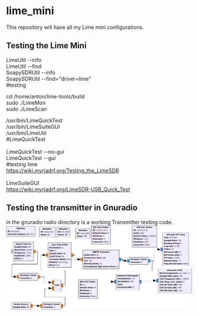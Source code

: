 # lime_mini
This repository will have all my Lime mini configurations.
## Testing the Lime Mini
LimeUtil --info<br>
LimeUtil --find<br>
SoapySDRUtil --info<br>
SoapySDRUtil --find="driver=lime"<br>
#testing<br>

cd /home/anton/lime-tools/build<br>
sudo ./LimeMon<br>
sudo ./LimeScan<br>

/usr/bin/LimeQuickTest<br>
/usr/bin/LimeSuiteGUI<br>
/usr/bin/LimeUtil<br>
#LimeQuickTest<br>
<br>
LimeQuickTest --no-gui<br>
LimeQuickTest --gui<br>
#testing lime<br>
https://wiki.myriadrf.org/Testing_the_LimeSDR<br>
<br>
LimeSuiteGUI<br>
https://wiki.myriadrf.org/LimeSDR-USB_Quick_Test<br>
## Testing the transmitter in Gnuradio
in the gnuradio radio directory is a working Transmitter testing code.
![Lime_gnuradio_TX_1.png](gnuradio/Lime_gnuradio_TX_1.png?raw=true "Block diagram")<br>

